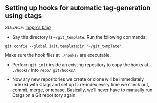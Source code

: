 ## Setting up hooks for automatic tag-generation using ctags

_SOURCE: [tpope's blog](http://tbaggery.com/2011/08/08/effortless-ctags-with-git.html)_

- Say this directory is `~/git_template`. Run the following commands:
```
git config --global init.templatedir '~/git_template'
```
Make sure the hook files at `./hooks/` are executable.

- Perform `git init` inside an existing repository to copy the hooks at
  `./hooks/` into `repo/.git/hooks/`.

- Now any new repositories we create or clone will be immediately indexed with
  Ctags and set up to re-index every time we check out, commit, merge, or
  rebase. Basically, we’ll never have to manually run Ctags on a Git repository
  again.
